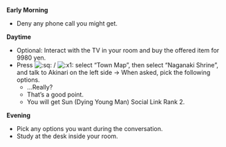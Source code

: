 **Early Morning**

- Deny any phone call you might get.

**Daytime**

- Optional: Interact with the TV in your room and buy the offered item for 9980 yen.
- Press ![:sq:](https://www.powerpyx.com/wp-includes/images/smilies/square.png) / ![:x1:](https://www.powerpyx.com/wp-includes/images/smilies/x1.png) select “Town Map”, then select “Naganaki Shrine”, and talk to Akinari on the left side -> When asked, pick the following options.
  - …Really?
  - That’s a good point.
  - You will get Sun (Dying Young Man) Social Link Rank 2.

**Evening**

- Pick any options you want during the conversation.
- Study at the desk inside your room.
